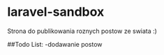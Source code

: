 # laravel-sandbox
Strona do publikowania roznych postow ze swiata :)

##Todo List:
-dodawanie postow
